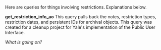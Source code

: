 Here are queries for things involving restrictions. Explanations below.

**get_restriction_info_ao** This query pulls back the notes, restriction types, restriction dates, and persistent IDs for archival objects. This query was created for a cleanup project for Yale's implementation of the Public User Interface.

*What is going on?*
